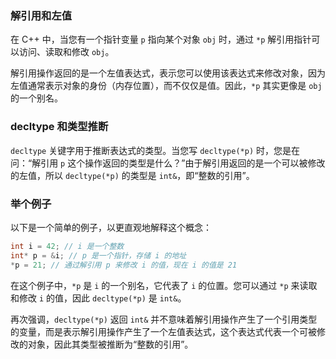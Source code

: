 ### 解引用和左值

在 C++ 中，当您有一个指针变量 `p` 指向某个对象 `obj` 时，通过 `*p` 解引用指针可以访问、读取和修改 `obj`。

解引用操作返回的是一个左值表达式，表示您可以使用该表达式来修改对象，因为左值通常表示对象的身份（内存位置），而不仅仅是值。因此，`*p` 其实更像是 `obj` 的一个别名。

### decltype 和类型推断

`decltype` 关键字用于推断表达式的类型。当您写 `decltype(*p)` 时，您是在问：“解引用 `p` 这个操作返回的类型是什么？”由于解引用返回的是一个可以被修改的左值，所以 `decltype(*p)` 的类型是 `int&`，即“整数的引用”。

### 举个例子

以下是一个简单的例子，以更直观地解释这个概念：

```cpp
int i = 42; // i 是一个整数
int* p = &i; // p 是一个指针，存储 i 的地址
*p = 21; // 通过解引用 p 来修改 i 的值，现在 i 的值是 21
```

在这个例子中，`*p` 是 `i` 的一个别名，它代表了 `i` 的位置。您可以通过 `*p` 来读取和修改 `i` 的值，因此 `decltype(*p)` 是 `int&`。

再次强调，`decltype(*p)` 返回 `int&` 并不意味着解引用操作产生了一个引用类型的变量，而是表示解引用操作产生了一个左值表达式，这个表达式代表一个可被修改的对象，因此其类型被推断为“整数的引用”。